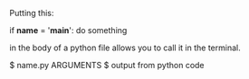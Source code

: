 Putting this:

if __name__ = '__main__':
    do something

in the body of a python file allows you to call it in the terminal.

$ name.py ARGUMENTS
$ output from python code

